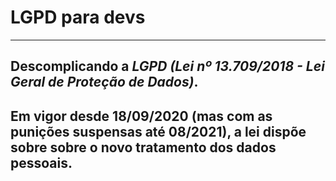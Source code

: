 # LGPD para devs

---
## Descomplicando a __*LGPD (Lei nº 13.709/2018 - Lei Geral de Proteção de Dados)*__. 
Em vigor desde 18/09/2020 (mas com as punições suspensas até 08/2021), a lei dispõe sobre sobre o novo tratamento dos dados pessoais.
---
